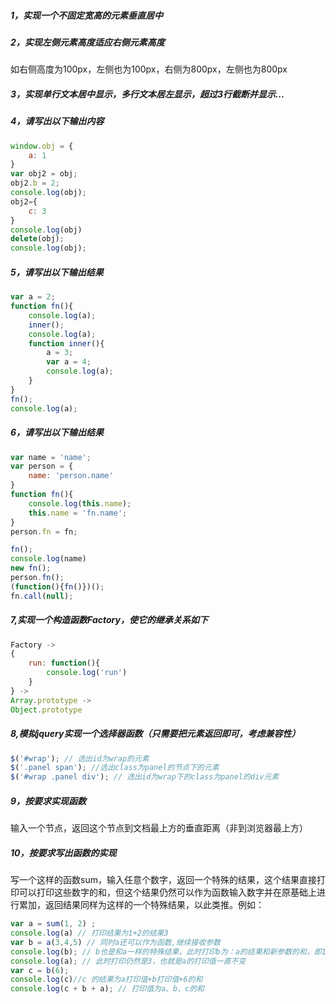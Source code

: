 ##### 1，实现一个不固定宽高的元素垂直居中

##### 2，实现左侧元素高度适应右侧元素高度

如右侧高度为100px，左侧也为100px，右侧为800px，左侧也为800px

##### 3，实现单行文本居中显示，多行文本居左显示，超过3行截断并显示...


##### 4，请写出以下输出内容

```javascript
window.obj = {
    a: 1
}
var obj2 = obj;
obj2.b = 2;
console.log(obj); 
obj2={
    c: 3
}
console.log(obj)
delete(obj); 
console.log(obj);
```

##### 5，请写出以下输出结果

```javascript
var a = 2;
function fn(){
    console.log(a);
    inner();
    console.log(a);
    function inner(){
        a = 3;
        var a = 4;
        console.log(a);
    }
}
fn();
console.log(a);
```

##### 6，请写出以下输出结果

```javascript
var name = 'name';
var person = {
    name: 'person.name'
}
function fn(){
    console.log(this.name);
    this.name = 'fn.name';
}
person.fn = fn;

fn();
console.log(name)
new fn();
person.fn();
(function(){fn()})();
fn.call(null);
```


##### 7,实现一个构造函数Factory，使它的继承关系如下

```javascript
Factory -> 
{ 
    run: function(){ 
        console.log('run') 
    }
} -> 
Array.prototype -> 
Object.prototype
```

##### 8,模拟jquery实现一个选择器函数（只需要把元素返回即可，考虑兼容性）
```javascript
$('#wrap'); // 选出id为wrap的元素
$('.panel span'); //选出class为panel的节点下的元素
$('#wrap .panel div'); // 选出id为wrap下的class为panel的div元素
```

##### 9，按要求实现函数
输入一个节点，返回这个节点到文档最上方的垂直距离（非到浏览器最上方）

##### 10，按要求写出函数的实现
写一个这样的函数sum，输入任意个数字，返回一个特殊的结果，这个结果直接打印可以打印这些数字的和，但这个结果仍然可以作为函数输入数字并在原基础上进行累加，返回结果同样为这样的一个特殊结果，以此类推。例如：
```javascript
var a = sum(1, 2) ;
console.log(a) // 打印结果为1+2的结果3
var b = a(3,4,5) // 同时a还可以作为函数,继续接收参数
console.log(b); // b也是和a一样的特殊结果，此时打印b为：a的结果和新参数的和，即1+2+3+4+5
console.log(a); // 此时打印仍然是3，也就是a的打印值一直不变
var c = b(6);
console.log(c)//c 的结果为a打印值+b打印值+6的和
console.log(c + b + a); // 打印值为a、b、c的和
```
